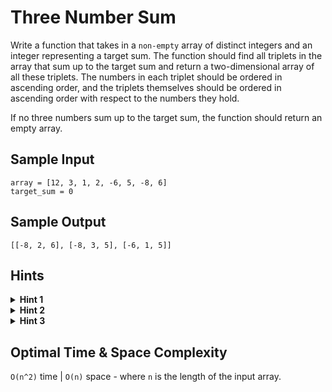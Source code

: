 # Three Number Sum

Write a function that takes in a `non-empty` array of distinct integers and an integer representing a target sum. The function should find all triplets in the array that sum up to the target sum and return a two-dimensional array of all these triplets. The numbers in each triplet should be ordered in ascending order, and the triplets themselves should be ordered in ascending order with respect to the numbers they hold.

If no three numbers sum up to the target sum, the function should return an empty array.

## Sample Input

```plaintext
array = [12, 3, 1, 2, -6, 5, -8, 6]
target_sum = 0
```

## Sample Output

```plaintext
[[-8, 2, 6], [-8, 3, 5], [-6, 1, 5]]
```

## Hints

<details>
<summary><b>Hint 1</b></summary>

Using three for loops to calculate the sums of all possible triplets in the array would generate an algorithm that runs in `O(n³)` time, where `n` is the length of the input array. Can you come up with something faster using only two for loops?

</details>

<details>
<summary><b>Hint 2</b></summary>

Try sorting the array and traversing it once. At each number, place a left pointer on the number immediately to the right of your current number and a right pointer on the final number in the array. Check if the current number, the left number, and the right number sum up to the target sum. How can you proceed from there, remembering the fact that you sorted the array?

</details>

<details>
<summary><b>Hint 3</b></summary>

Since the array is now sorted (see `Hint #2`), you know that moving the left pointer mentioned in `Hint #2` one place to the right will lead to a greater left number and thus a greater sum. Similarly, you know that moving the right pointer one place to the left will lead to a smaller right number and thus a smaller sum. This means that, depending on the size of each triplet's (current number, left number, right number) sum relative to the target sum, you should either move the left pointer, the right pointer, or both to obtain a potentially valid triplet.

</details>

## Optimal Time & Space Complexity

`O(n^2)` time | `O(n)` space - where `n` is the length of the input array.
